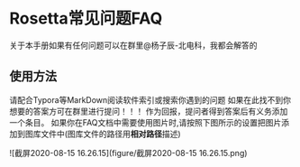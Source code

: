 # Rosetta常见问题FAQ

关于本手册如果有任何问题可以在群里@杨子辰-北电科，我都会解答的
## 使用方法

请配合Typora等MarkDown阅读软件索引或搜索你遇到的问题
如果在此找不到你想要的答案方可在群里进行提问！！！
作为回报，提问者得到答案后有义务添加一个条目。
如果你在FAQ文档中需要使用图片时,请按照下图所示的设置把图片添加到图库文件中(图库文件的路径用**相对路径**描述)

![截屏2020-08-15 16.26.15](figure/截屏2020-08-15 16.26.15.png)